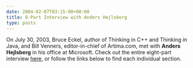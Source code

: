 ```yaml
---
date: 2004-02-07T03:15:00+00:00
title: 8-Part Interview with Anders Hejlsberg
type: posts
---
```

On July 30, 2003, Bruce Eckel, author of Thinking in C++ and Thinking in Java, and Bill Venners, editor-in-chief of Artima.com, met with **Anders Hejlsberg** in his office at Microsoft. Check out the entire eight-part interview [here](http://msdn.microsoft.com/vcsharp/homepageheadlines/hejlsberg/default.aspx), or follow the links below to find each individual section.
